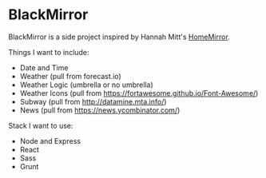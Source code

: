 # BlackMirror

BlackMirror is a side project inspired by Hannah Mitt's [HomeMirror](https://github.com/HannahMitt/HomeMirror).

Things I want to include:
 
  - Date and Time
  - Weather (pull from forecast.io)
  - Weather Logic (umbrella or no umbrella)
  - Weather Icons (pull from https://fortawesome.github.io/Font-Awesome/)
  - Subway (pull from http://datamine.mta.info/)
  - News (pull from https://news.ycombinator.com/)

Stack I want to use:

  - Node and Express
  - React
  - Sass
  - Grunt
